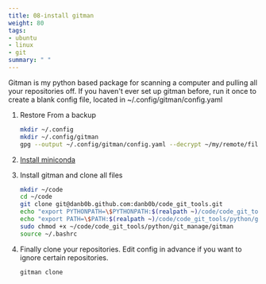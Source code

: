 ```yaml
---
title: 08-install gitman
weight: 80
tags:
- ubuntu
- linux
- git
summary: " "
---
```


Gitman is my python based package for scanning a computer and pulling all your repositories off.  If you haven't ever set up gitman before, run it once to create a blank config file, located in ~/.config/gitman/config.yaml

1. Restore From a backup

    ```bash
    mkdir ~/.config
    mkdir ~/.config/gitman
    gpg --output ~/.config/gitman/config.yaml --decrypt ~/my/remote/filesystem/backup_settings/config.yaml.gpg
    ```
    
1. [Install miniconda](/notebook/computer-setup/conda_install/)

1. Install gitman and clone all files 

    ```bash
    mkdir ~/code
    cd ~/code
    git clone git@danb0b.github.com:danb0b/code_git_tools.git
    echo "export PYTHONPATH=\$PYTHONPATH:$(realpath ~)/code/code_git_tools/python" >> ~/.bashrc
    echo "export PATH=\$PATH:$(realpath ~)/code/code_git_tools/python/git_manage" >> ~/.bashrc
    sudo chmod +x ~/code/code_git_tools/python/git_manage/gitman
    source ~/.bashrc
    ```

1. Finally clone your repositories.  Edit config in advance if you want to ignore certain repositories.

    ```bash
    gitman clone
    ```

